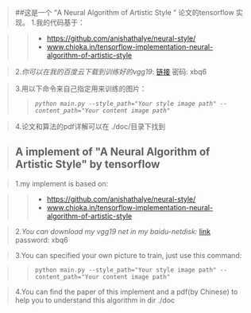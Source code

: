 >##这是一个 “A Neural Algorithm of Artistic Style ” 论文的tensorflow 实现。
>1.我的代码基于：

>> + https://github.com/anishathalye/neural-style/
>> + www.chioka.in/tensorflow-implementation-neural-algorithm-of-artistic-style
 	 

>2._你可以在我的百度云下载到训练好的vgg19_:   [链接](https://pan.baidu.com/s/1qXWtbwK) 密码: xbq6

>3.用以下命令来自己指定用来训练的图片：	
>> *`python main.py --style_path="Your style image path" -- content_path="Your content image path"`*

>4.论文和算法的pdf详解可以在 ./doc/目录下找到
 
> ## A implement of "A Neural Algorithm of Artistic Style" by tensorflow

>1.my implement is  based on:

>> +  https://github.com/anishathalye/neural-style/
>> + www.chioka.in/tensorflow-implementation-neural-algorithm-of-artistic-style	 
 
> 2._You can download my vgg19  net in my baidu-netdisk:_  [link]( https://pan.baidu.com/s/1qXWtbwK)
	password: xbq6

>3.You can specified your own picture to train, just use this command:

>> `python main.py --style_path="Your style image path" -- content_path="Your content image path"`


>4.You can find the paper of this implement and a pdf(by Chinese) to help you to understand this algorithm in dir ./doc